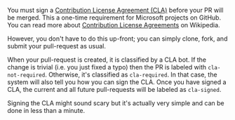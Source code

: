 You must sign a
[Contribution License Agreement (CLA)](https://cla.opensource.microsoft.com/)
before your PR will be merged. This a one-time requirement for Microsoft
projects on GitHub. You can read more about
[Contribution License Agreements](https://en.wikipedia.org/wiki/Contributor_License_Agreement)
on Wikipedia.

However, you don't have to do this up-front; you can simply clone, fork, and
submit your pull-request as usual.

When your pull-request is created, it is classified by a CLA bot. If the change
is trivial (i.e. you just fixed a typo) then the PR is labeled with
`cla-not-required`. Otherwise, it's classified as `cla-required`. In that case,
the system will also tell you how you can sign the CLA. Once you have signed a
CLA, the current and all future pull-requests will be labeled as `cla-signed`.

Signing the CLA might sound scary but it's actually very simple and can be done
in less than a minute.
